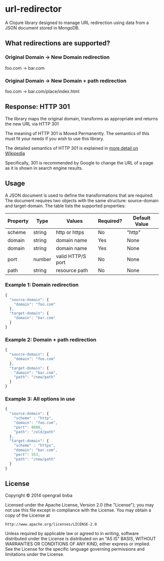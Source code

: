 # url-redirector

A Clojure library designed to manage URL redirection using data from a JSON document stored in MongoDB.

## What redirections are supported?

### Original Domain -> New Domain redirection

foo.com -> bar.com

### Original Domain -> New Domain + path redirection

foo.com -> bar.com/place/index.html

## Response: HTTP 301

The library maps the original domain, transforms as appropriate and returns the new URL via HTTP 301

The meaning of HTTP 301 is Moved Permanently. The semantics of this must fit your needs if you wish to use this library.

The detailed semantics of HTTP 301 is explained in [more detail on Wikipedia](https://en.wikipedia.org/wiki/HTTP_301)

Specifically, 301 is recommended by Google to change the URL of a page as it is shown in search engine results.

## Usage

A JSON document is used to define the transformations that are required. The document requires two objects with 
the same structure: source-domain and target-domain. The table lists the supported properties:

| Property      | Type    | Values          | Required?  | Default Value |
| --------      | ------- | --------------- | --------   | ------------- |
| scheme        | string  | http or https   | No         | "http"        |
| domain        | string  | domain name     | Yes        | None          |
| domain        | string  | domain name     | Yes        | None          |
| port          | number  | valid HTTP/S port | No       | None          |
| path          | string  | resource path     | No       | None          |

### Example 1: Domain redirection

```JavaScript
{
  "source-domain": {
    "domain": "foo.com"
  },
  "target-domain": {
    "domain": "bar.com"
  }
}
```

### Example 2: Domain + path redirection

```JavaScript
{
  "source-domain": {
    "domain": "foo.com"
  },
  "target-domain": {
    "domain": "bar.com",
    "path": "/new/path"
  }
}
```

### Example 3: All options in use

```JavaScript
{
  "source-domain": {
    "scheme" : "http",
    "domain": "foo.com",
    "port": 8080,
    "path": "/old/path"
  },
  "target-domain": {
    "scheme" : "https",
    "domain": "bar.com",
    "port": 553,
    "path": "/new/path"
  }
}
```

## License

Copyright © 2014 opengrail bvba

Licensed under the Apache License, Version 2.0 (the "License");
you may not use this file except in compliance with the License.
You may obtain a copy of the License at

    http://www.apache.org/licenses/LICENSE-2.0

Unless required by applicable law or agreed to in writing, software
distributed under the License is distributed on an "AS IS" BASIS,
WITHOUT WARRANTIES OR CONDITIONS OF ANY KIND, either express or implied.
See the License for the specific language governing permissions and
limitations under the License.